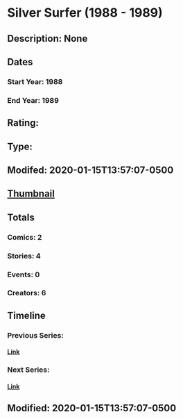 # Silver Surfer (1988 - 1989)
## Description: None
## Dates
### Start Year: 1988
### End Year: 1989
## Rating: 
## Type: 
## Modifed: 2020-01-15T13:57:07-0500
## [Thumbnail](http://i.annihil.us/u/prod/marvel/i/mg/7/60/587fc1d8d3578.jpg)
## Totals
### Comics: 2
### Stories: 4
### Events: 0
### Creators: 6
## Timeline
### Previous Series: 
#### [Link]()
### Next Series: 
#### [Link]()
## Modified: 2020-01-15T13:57:07-0500